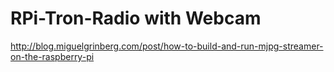 RPi-Tron-Radio with Webcam
=============================

http://blog.miguelgrinberg.com/post/how-to-build-and-run-mjpg-streamer-on-the-raspberry-pi
